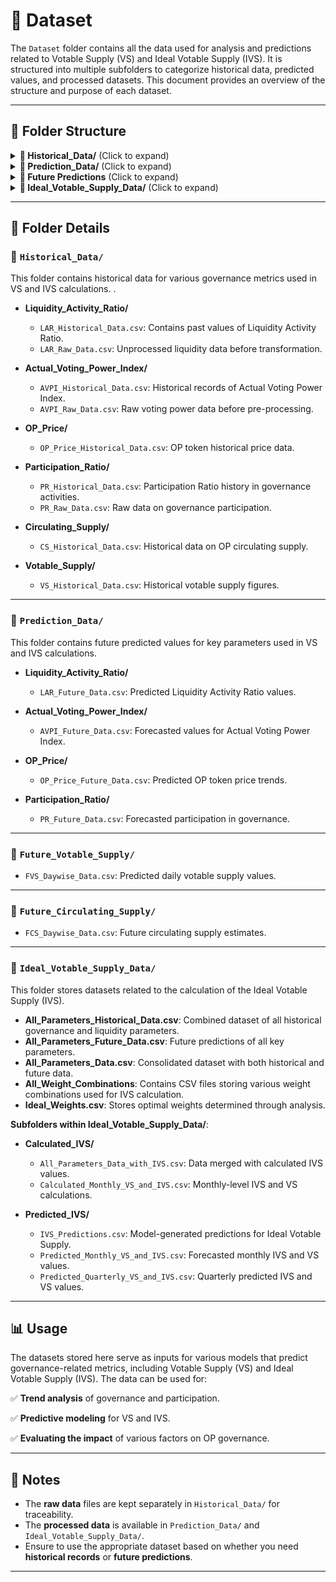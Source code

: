 # 📂 Dataset

The `Dataset` folder contains all the data used for analysis and predictions related to Votable Supply (VS) and Ideal Votable Supply (IVS). It is structured into multiple subfolders to categorize historical data, predicted values, and processed datasets. This document provides an overview of the structure and purpose of each dataset.

---

## 📌 Folder Structure

<details>
<summary><b>📂 Historical_Data/</b> (Click to expand)</summary>

- **Liquidity_Activity_Ratio/**
  - 📄 `LAR_Historical_Data.csv` – Historical Liquidity Activity Ratio  
  - 📄 `LAR_Raw_Data.csv` – Unprocessed Liquidity Data  

- **Actual_Voting_Power_Index/**
  - 📄 `AVPI_Historical_Data.csv` – Historical Voting Power Index  
  - 📄 `AVPI_Raw_Data.csv` – Raw Voting Power Data  

- **OP_Price/**
  - 📄 `OP_Price_Historical_Data.csv` – Historical OP Token Price  

- **Participation_Ratio/**
  - 📄 `PR_Historical_Data.csv` – Participation Ratio History  
  - 📄 `PR_Raw_Data.csv` – Raw Participation Data  

- **Circulating_Supply/**
  - 📄 `CS_Historical_Data.csv` – Historical Circulating Supply  

- **Votable_Supply/**
  - 📄 `VS_Historical_Data.csv` – Historical Votable Supply  

</details>

<details>
<summary><b>📂 Prediction_Data/</b> (Click to expand)</summary>

- **Liquidity_Activity_Ratio/**
  - 📄 `LAR_Future_Data.csv` – Predicted Liquidity Activity Ratio  

- **Actual_Voting_Power_Index/**
  - 📄 `AVPI_Future_Data.csv` – Forecasted Voting Power Index  

- **OP_Price/**
  - 📄 `OP_Price_Future_Data.csv` – Predicted OP Token Price  

- **Participation_Ratio/**
  - 📄 `PR_Future_Data.csv` – Forecasted Governance Participation  

</details>

<details>
<summary><b>📂 Future Predictions</b> (Click to expand)</summary>

- **Future_Votable_Supply/**
  - 📄 `FVS_Daywise_Data.csv` – Daywise Predicted Votable Supply  

- **Future_Circulating_Supply/**
  - 📄 `FCS_Daywise_Data.csv` – Daywise Calculated Circulating Supply  

</details>

<details>
<summary><b>📂 Ideal_Votable_Supply_Data/</b> (Click to expand)</summary>

- **All Parameters Data**
  - 📄 `All_Parameters_Historical_Data.csv` – Historical Parameters Data for IVS  
  - 📄 `All_Parameters_Future_Data.csv` – Future Parameters Predictions Data for IVS  
  - 📄 `All_Parameters_Data.csv` – Combined Data (Historical & Predicted)  

- **Weight Calculations**
  - 📂 `All_Weight_Combinations/` – Weight Variations for IVS Calculation  
  - 📄 `Ideal_Weights.csv` – Optimal Weighting Data  

- **Calculated IVS**
  - 📄 `All_Parameters_Data_with_IVS.csv` – Data Merged with Calculated IVS  
  - 📄 `Calculated_Monthly_VS_and_IVS.csv` – Monthly-Level VS & IVS  

- **Predicted IVS**
  - 📄 `IVS_Predictions.csv` – Model-Generated IVS Predictions  
  - 📄 `Predicted_Monthly_VS_and_IVS.csv` – Forecasted Monthly IVS & VS  
  - 📄 `Predicted_Quarterly_VS_and_IVS.csv` – Quarterly Predicted IVS & VS  

</details>

---

## 📂 Folder Details

### 🔹 `Historical_Data/`
This folder contains historical data for various governance metrics used in VS and IVS calculations.
.

- **Liquidity_Activity_Ratio/**  
  - `LAR_Historical_Data.csv`: Contains past values of Liquidity Activity Ratio.  
  - `LAR_Raw_Data.csv`: Unprocessed liquidity data before transformation.

- **Actual_Voting_Power_Index/**  
  - `AVPI_Historical_Data.csv`: Historical records of Actual Voting Power Index.  
  - `AVPI_Raw_Data.csv`: Raw voting power data before pre-processing.

- **OP_Price/**  
  - `OP_Price_Historical_Data.csv`: OP token historical price data.

- **Participation_Ratio/**  
  - `PR_Historical_Data.csv`: Participation Ratio history in governance activities.  
  - `PR_Raw_Data.csv`: Raw data on governance participation.

- **Circulating_Supply/**  
  - `CS_Historical_Data.csv`: Historical data on OP circulating supply.

- **Votable_Supply/**  
  - `VS_Historical_Data.csv`: Historical votable supply figures.

---

### 🔹 `Prediction_Data/`
This folder contains future predicted values for key parameters used in VS and IVS calculations.

- **Liquidity_Activity_Ratio/**  
  - `LAR_Future_Data.csv`: Predicted Liquidity Activity Ratio values.

- **Actual_Voting_Power_Index/**  
  - `AVPI_Future_Data.csv`: Forecasted values for Actual Voting Power Index.

- **OP_Price/**  
  - `OP_Price_Future_Data.csv`: Predicted OP token price trends.

- **Participation_Ratio/**  
  - `PR_Future_Data.csv`: Forecasted participation in governance.

---

### 🔹 `Future_Votable_Supply/`
- `FVS_Daywise_Data.csv`: Predicted daily votable supply values.

---

### 🔹 `Future_Circulating_Supply/`
- `FCS_Daywise_Data.csv`: Future circulating supply estimates.

---

### 🔹 `Ideal_Votable_Supply_Data/`
This folder stores datasets related to the calculation of the Ideal Votable Supply (IVS).

- **All_Parameters_Historical_Data.csv**: Combined dataset of all historical governance and liquidity parameters.  
- **All_Parameters_Future_Data.csv**: Future predictions of all key parameters.  
- **All_Parameters_Data.csv**: Consolidated dataset with both historical and future data.  
- **All_Weight_Combinations**: Contains CSV files storing various weight combinations used for IVS calculation.  
- **Ideal_Weights.csv**: Stores optimal weights determined through analysis.  

**Subfolders within Ideal_Votable_Supply_Data/**:
- **Calculated_IVS/**  
  - `All_Parameters_Data_with_IVS.csv`: Data merged with calculated IVS values.  
  - `Calculated_Monthly_VS_and_IVS.csv`: Monthly-level IVS and VS calculations.  

- **Predicted_IVS/**  
  - `IVS_Predictions.csv`: Model-generated predictions for Ideal Votable Supply.  
  - `Predicted_Monthly_VS_and_IVS.csv`: Forecasted monthly IVS and VS values.  
  - `Predicted_Quarterly_VS_and_IVS.csv`: Quarterly predicted IVS and VS values.  

---

## 📊 Usage

The datasets stored here serve as inputs for various models that predict governance-related metrics, including Votable Supply (VS) and Ideal Votable Supply (IVS). The data can be used for:

✅ **Trend analysis** of governance and participation.  

✅ **Predictive modeling** for VS and IVS.  

✅ **Evaluating the impact** of various factors on OP governance.  

---

## 📝 Notes
- The **raw data** files are kept separately in `Historical_Data/` for traceability.  
- The **processed data** is available in `Prediction_Data/` and `Ideal_Votable_Supply_Data/`.  
- Ensure to use the appropriate dataset based on whether you need **historical records** or **future predictions**.  

---
